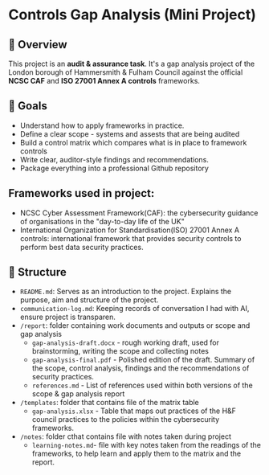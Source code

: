 # Controls Gap Analysis (Mini Project)
## 📌 Overview
This project is an **audit & assurance task**. It's a gap analysis project of the London borough of Hammersmith & Fulham Council against the official **NCSC CAF** and **ISO 27001 Annex A controls** frameworks.

## 🎯 Goals
- Understand how to apply frameworks in practice.
- Define a clear scope - systems and assests that are being audited
- Build a control matrix which compares what is in place to framework controls
- Write clear, auditor-style findings and recommendations.
- Package everything into a professional Github repository

## Frameworks used in project:
- NCSC Cyber Assessment Framework(CAF): the cybersecurity guidance of organisations in the "day-to-day life of the UK"
- International Organization for Standardisation(ISO) 27001 Annex A controls: international framework that provides security controls to perform best data security practices.

## 📂 Structure
- `README.md`: Serves as an introduction to the project. Explains the purpose, aim and structure of the project.
- `communication-log.md`: Keeping records of conversation I had with AI, ensure project is transparen.
- `/report`: folder containing work documents and outputs or scope and gap analysis
    - `gap-analysis-draft.docx` - rough working draft, used for brainstorming, writing the scope and collecting notes
    - `gap-analysis-final.pdf` - Polished edition of the draft. Summary of the scope, control analysis, findings and the recommendations of security practices.
    - `references.md` - List of references used within both versions of the scope & gap analysis report
- `/templates`: folder that contains file of the matrix table
    - `gap-analysis.xlsx` - Table that maps out practices of the H&F council practices to the policies within the cybersecurity frameworks.
- `/notes`: folder cthat contains file with notes taken during project
    - `learning-notes.md`- file with key notes taken from the readings of the frameworks, to help learn and apply them to the matrix and the report.